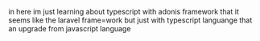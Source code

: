  in here im just learning about typescript with adonis framework that it seems like the laravel frame=work but just with typescript languange that an upgrade from javascript language
